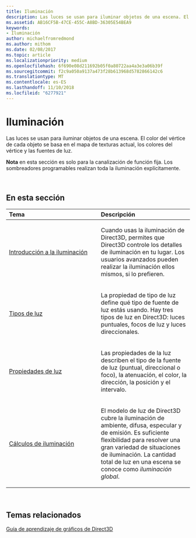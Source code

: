 ```yaml
---
title: Iluminación
description: Las luces se usan para iluminar objetos de una escena. El color del vértice de cada objeto se basa en el mapa de texturas actual, los colores del vértice y las fuentes de luz.
ms.assetid: AB16CF5B-47CE-455C-A8BD-36305E54BEA9
keywords:
- Iluminación
author: michaelfromredmond
ms.author: mithom
ms.date: 02/08/2017
ms.topic: article
ms.localizationpriority: medium
ms.openlocfilehash: 6f690e08d211692b05f0a80722aa4a3e3a06b39f
ms.sourcegitcommit: f2c9a050a9137a473f28b613968d5782866142c6
ms.translationtype: MT
ms.contentlocale: es-ES
ms.lasthandoff: 11/10/2018
ms.locfileid: "6277921"
---
```

# <a name="lighting"></a>Iluminación


Las luces se usan para iluminar objetos de una escena. El color del vértice de cada objeto se basa en el mapa de texturas actual, los colores del vértice y las fuentes de luz.

**Nota**  en esta sección es solo para la canalización de función fija. Los sombreadores programables realizan toda la iluminación explícitamente.

 

## <a name="span-idin-this-sectionspanin-this-section"></a><span id="in-this-section"></span>En esta sección


<table>
<colgroup>
<col width="50%" />
<col width="50%" />
</colgroup>
<thead>
<tr class="header">
<th align="left">Tema</th>
<th align="left">Descripción</th>
</tr>
</thead>
<tbody>
<tr class="odd">
<td align="left"><p><a href="lighting-overview.md">Introducción a la iluminación</a></p></td>
<td align="left"><p>Cuando usas la iluminación de Direct3D, permites que Direct3D controle los detalles de iluminación en tu lugar. Los usuarios avanzados pueden realizar la iluminación ellos mismos, si lo prefieren.</p></td>
</tr>
<tr class="even">
<td align="left"><p><a href="light-types.md">Tipos de luz</a></p></td>
<td align="left"><p>La propiedad de tipo de luz define qué tipo de fuente de luz estás usando. Hay tres tipos de luz en Direct3D: luces puntuales, focos de luz y luces direccionales.</p></td>
</tr>
<tr class="odd">
<td align="left"><p><a href="light-properties.md">Propiedades de luz</a></p></td>
<td align="left"><p>Las propiedades de la luz describen el tipo de la fuente de luz (puntual, direccional o foco), la atenuación, el color, la dirección, la posición y el intervalo.</p></td>
</tr>
<tr class="even">
<td align="left"><p><a href="mathematics-of-lighting.md">Cálculos de iluminación</a></p></td>
<td align="left"><p>El modelo de luz de Direct3D cubre la iluminación de ambiente, difusa, especular y de emisión. Es suficiente flexibilidad para resolver una gran variedad de situaciones de iluminación. La cantidad total de luz en una escena se conoce como <em>iluminación global</em>.</p></td>
</tr>
</tbody>
</table>

 

## <a name="span-idrelated-topicsspanrelated-topics"></a><span id="related-topics"></span>Temas relacionados


[Guía de aprendizaje de gráficos de Direct3D](index.md)

 

 




